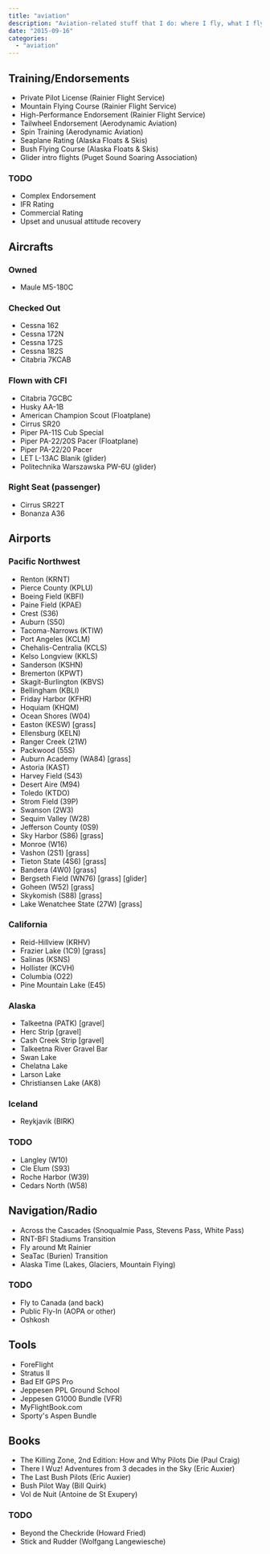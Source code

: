 ```yaml
---
title: "aviation"
description: "Aviation-related stuff that I do: where I fly, what I fly, etc."
date: "2015-09-16"
categories: 
  - "aviation"
---
```


Training/Endorsements
---------------------
* Private Pilot License (Rainier Flight Service)
* Mountain Flying Course (Rainier Flight Service)
* High-Performance Endorsement (Rainier Flight Service)
* Tailwheel Endorsement (Aerodynamic Aviation)
* Spin Training (Aerodynamic Aviation)
* Seaplane Rating (Alaska Floats & Skis)
* Bush Flying Course (Alaska Floats & Skis)
* Glider intro flights (Puget Sound Soaring Association)

### TODO
- Complex Endorsement
- IFR Rating
- Commercial Rating
- Upset and unusual attitude recovery

Aircrafts
---------
### Owned
* Maule M5-180C

### Checked Out
* Cessna 162
* Cessna 172N
* Cessna 172S
* Cessna 182S
* Citabria 7KCAB

### Flown with CFI
* Citabria 7GCBC
* Husky AA-1B
* American Champion Scout (Floatplane)
* Cirrus SR20
* Piper PA-11S Cub Special
* Piper PA-22/20S Pacer (Floatplane)
* Piper PA-22/20 Pacer
* LET L-13AC Blanik (glider)
* Politechnika Warszawska PW-6U (glider)

### Right Seat (passenger)
* Cirrus SR22T
* Bonanza A36

Airports
--------

### Pacific Northwest
* Renton (KRNT)
* Pierce County (KPLU)
* Boeing Field (KBFI)
* Paine Field (KPAE)
* Crest (S36)
* Auburn (S50)
* Tacoma-Narrows (KTIW)
* Port Angeles (KCLM)
* Chehalis-Centralia (KCLS)
* Kelso Longview (KKLS)
* Sanderson (KSHN)
* Bremerton (KPWT)
* Skagit-Burlington (KBVS)
* Bellingham (KBLI)
* Friday Harbor (KFHR)
* Hoquiam (KHQM)
* Ocean Shores (W04)
* Easton (KESW) [grass]
* Ellensburg (KELN)
* Ranger Creek (21W)
* Packwood (55S)
* Auburn Academy (WA84) [grass]
* Astoria (KAST)
* Harvey Field (S43)
* Desert Aire (M94)
* Toledo (KTDO)
* Strom Field (39P)
* Swanson (2W3)
* Sequim Valley (W28)
* Jefferson County (0S9)
* Sky Harbor (S86) [grass]
* Monroe (W16)
* Vashon (2S1) [grass]
* Tieton State (4S6) [grass]
* Bandera (4W0) [grass]
* Bergseth Field (WN76) [grass] [glider]
* Goheen (W52) [grass]
* Skykomish (S88) [grass]
* Lake Wenatchee State (27W) [grass]

### California
* Reid-Hillview (KRHV)
* Frazier Lake (1C9) [grass]
* Salinas (KSNS)
* Hollister (KCVH)
* Columbia (O22)
* Pine Mountain Lake (E45)

### Alaska
* Talkeetna (PATK) [gravel]
* Herc Strip [gravel]
* Cash Creek Strip [gravel]
* Talkeetna River Gravel Bar
* Swan Lake
* Chelatna Lake
* Larson Lake
* Christiansen Lake (AK8)

### Iceland
* Reykjavik (BIRK)

### TODO
- Langley (W10)
- Cle Elum (S93)
- Roche Harbor (W39)
- Cedars North (W58)

Navigation/Radio
----------------
* Across the Cascades (Snoqualmie Pass, Stevens Pass, White Pass)
* RNT-BFI Stadiums Transition
* Fly around Mt Rainier
* SeaTac (Burien) Transition
* Alaska Time (Lakes, Glaciers, Mountain Flying)

### TODO
- Fly to Canada (and back)
- Public Fly-In (AOPA or other)
- Oshkosh

Tools
-----
* ForeFlight
* Stratus II
* Bad Elf GPS Pro
* Jeppesen PPL Ground School
* Jeppesen G1000 Bundle (VFR)
* MyFlightBook.com
* Sporty's Aspen Bundle

Books
-----
* The Killing Zone, 2nd Edition: How and Why Pilots Die (Paul Craig)
* There I Wuz! Adventures from 3 decades in the Sky (Eric Auxier)
* The Last Bush Pilots (Eric Auxier)
* Bush Pilot Way (Bill Quirk)
* Vol de Nuit (Antoine de St Exupery)

### TODO
- Beyond the Checkride (Howard Fried)
- Stick and Rudder (Wolfgang Langewiesche)
